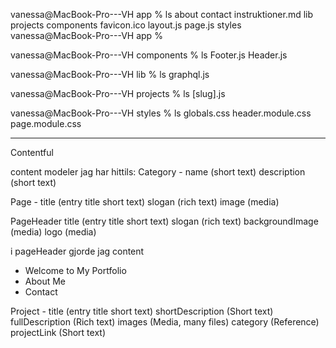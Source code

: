 vanessa@MacBook-Pro---VH app % ls
about                   contact                 instruktioner.md        lib                     projects
components              favicon.ico             layout.js               page.js                 styles
vanessa@MacBook-Pro---VH app %

vanessa@MacBook-Pro---VH components % ls
Footer.js       Header.js

vanessa@MacBook-Pro---VH lib % ls
graphql.js

vanessa@MacBook-Pro---VH projects % ls
[slug].js

vanessa@MacBook-Pro---VH styles % ls
globals.css             header.module.css       page.module.css
_________________
Contentful

content modeler jag har hittils:
Category -
name (short text)
description (short text)

Page -
title (entry title short text)
slogan (rich text)
image (media)

PageHeader
title (entry title short text)
slogan (rich text)
backgroundImage (media)
logo (media)

i pageHeader gjorde jag content
-	Welcome to My Portfolio
- About Me
- Contact

Project -
title (entry title short text)
shortDescription (Short text)
fullDescription (Rich text)
images (Media, many files)
category (Reference)
projectLink (Short text)
